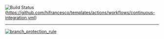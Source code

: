 ![Build Status](https://github.com/hifrancesco/templates/actions/workflows/continuous-integration.yml/badge.svg)(https://github.com/hifrancesco/templates/actions/workflows/continuous-integration.yml)

---

[![branch_protection_rule](https://github.com/hifrancesco/templates/actions/workflows/branch_protection_rule.yml/badge.svg)](https://github.com/hifrancesco/templates/actions/workflows/branch_protection_rule.yml)
